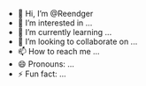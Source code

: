 - 👋 Hi, I’m @Reendger
- 👀 I’m interested in ...
- 🌱 I’m currently learning ...
- 💞️ I’m looking to collaborate on ...
- 📫 How to reach me ...
- 😄 Pronouns: ...
- ⚡ Fun fact: ...

<!---
Reendger/Reendger is a ✨ special ✨ repository because its `README.md` (this file) appears on your GitHub profile.
You can click the Preview link to take a look at your changes.
--->
